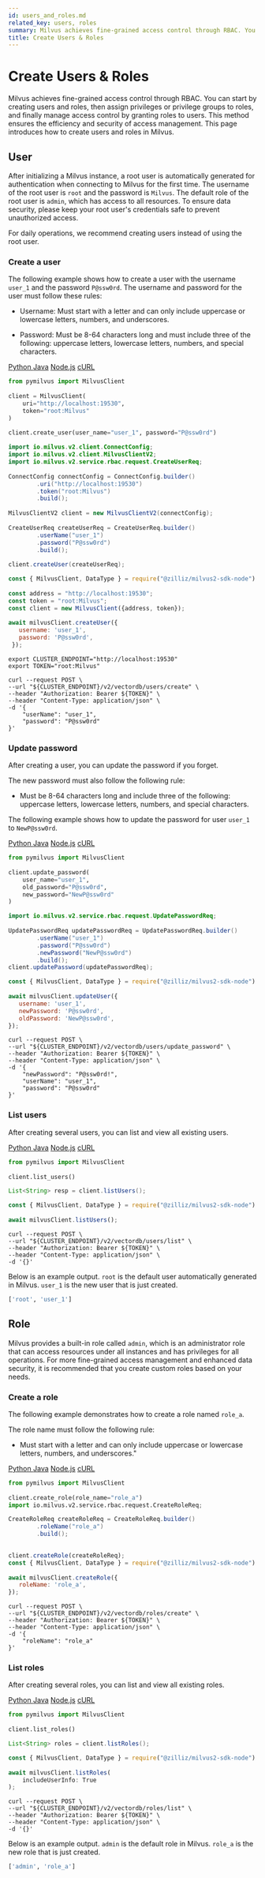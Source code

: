 ```yaml
---
id: users_and_roles.md
related_key: users, roles
summary: Milvus achieves fine-grained access control through RBAC. You can start by creating users and roles, then assign privileges or privilege groups to roles, and finally manage access control by granting roles to users. This method ensures the efficiency and security of access management. This page introduces how to create users and roles in Milvus.​
title: Create Users & Roles​
---
```


# Create Users & Roles​

Milvus achieves fine-grained access control through RBAC. You can start by creating users and roles, then assign privileges or privilege groups to roles, and finally manage access control by granting roles to users. This method ensures the efficiency and security of access management. This page introduces how to create users and roles in Milvus.​

## User​

After initializing a Milvus instance, a root user is automatically generated for authentication when connecting to Milvus for the first time. The username of the root user is `root` and the password is `Milvus`. The default role of the root user is `admin`, which has access to all resources. To ensure data security, please keep your root user's credentials safe to prevent unauthorized access.​

For daily operations, we recommend creating users instead of using the root user.​

### Create a user​

The following example shows how to create a user with the username `user_1` and the password `P@ssw0rd`. The username and password for the user must follow these rules:​

- Username: Must start with a letter and can only include uppercase or lowercase letters, numbers, and underscores.​

- Password: Must be 8-64 characters long and must include three of the following: uppercase letters, lowercase letters, numbers, and special characters.​

<div class="multipleCode">
  <a href="#python">Python </a>
  <a href="#java">Java</a>
  <a href="#javascript">Node.js</a>
  <a href="#shell">cURL</a>
</div>

```python
from pymilvus import MilvusClient​
​
client = MilvusClient(​
    uri="http://localhost:19530",​
    token="root:Milvus"​
)​
​
client.create_user(user_name="user_1", password="P@ssw0rd")​

```

```java
import io.milvus.v2.client.ConnectConfig;​
import io.milvus.v2.client.MilvusClientV2;​
import io.milvus.v2.service.rbac.request.CreateUserReq;​
​
ConnectConfig connectConfig = ConnectConfig.builder()​
        .uri("http://localhost:19530")​
        .token("root:Milvus")​
        .build();​
        ​
MilvusClientV2 client = new MilvusClientV2(connectConfig);​
​
CreateUserReq createUserReq = CreateUserReq.builder()​
        .userName("user_1")​
        .password("P@ssw0rd")​
        .build();​
        ​
client.createUser(createUserReq);​

```

```javascript
const { MilvusClient, DataType } = require("@zilliz/milvus2-sdk-node")​
​
const address = "http://localhost:19530";​
const token = "root:Milvus";​
const client = new MilvusClient({address, token});​
​
await milvusClient.createUser({​
   username: 'user_1',​
   password: 'P@ssw0rd',​
 });​

```

```shell
export CLUSTER_ENDPOINT="http://localhost:19530"​
export TOKEN="root:Milvus"​
​
curl --request POST \​
--url "${CLUSTER_ENDPOINT}/v2/vectordb/users/create" \​
--header "Authorization: Bearer ${TOKEN}" \​
--header "Content-Type: application/json" \​
-d '{​
    "userName": "user_1",​
    "password": "P@ssw0rd"​
}'​

```

### Update password​

After creating a user, you can update the password if you forget.​

The new password must also follow the following rule:​

- Must be 8-64 characters long and include three of the following: uppercase letters, lowercase letters, numbers, and special characters. ​

The following example shows how to update the password for user `user_1` to `NewP@ssw0rd`.​

<div class="multipleCode">
  <a href="#python">Python </a>
  <a href="#java">Java</a>
  <a href="#javascript">Node.js</a>
  <a href="#shell">cURL</a>
</div>

```python
from pymilvus import MilvusClient​
​
client.update_password(​
    user_name="user_1",​
    old_password="P@ssw0rd",​
    new_password="NewP@ssw0rd"​
)​

```

```java
import io.milvus.v2.service.rbac.request.UpdatePasswordReq;​
​
UpdatePasswordReq updatePasswordReq = UpdatePasswordReq.builder()​
        .userName("user_1")​
        .password("P@ssw0rd")​
        .newPassword("NewP@ssw0rd")​
        .build();​
client.updatePassword(updatePasswordReq);​

```

```javascript
const { MilvusClient, DataType } = require("@zilliz/milvus2-sdk-node")​
​
await milvusClient.updateUser({​
   username: 'user_1',​
   newPassword: 'P@ssw0rd',​
   oldPassword: 'NewP@ssw0rd',​
});​

```

```shell
curl --request POST \​
--url "${CLUSTER_ENDPOINT}/v2/vectordb/users/update_password" \​
--header "Authorization: Bearer ${TOKEN}" \​
--header "Content-Type: application/json" \​
-d '{​
    "newPassword": "P@ssw0rd!",​
    "userName": "user_1",​
    "password": "P@ssw0rd"​
}'​

```

### List users​

After creating several users, you can list and view all existing users.​

<div class="multipleCode">
  <a href="#python">Python </a>
  <a href="#java">Java</a>
  <a href="#javascript">Node.js</a>
  <a href="#shell">cURL</a>
</div>

```python
from pymilvus import MilvusClient​
​
client.list_users()​

```

```java
List<String> resp = client.listUsers();​

```

```javascript
const { MilvusClient, DataType } = require("@zilliz/milvus2-sdk-node")​
​
await milvusClient.listUsers();​

```

```shell
curl --request POST \​
--url "${CLUSTER_ENDPOINT}/v2/vectordb/users/list" \​
--header "Authorization: Bearer ${TOKEN}" \​
--header "Content-Type: application/json" \​
-d '{}'​

```

Below is an example output. `root` is the default user automatically generated in Milvus. `user_1` is the new user that is just created.​

```bash
['root', 'user_1']​

```

## Role​

Milvus provides a built-in role called `admin`, which is an administrator role that can access resources under all instances and has privileges for all operations. For more fine-grained access management and enhanced data security, it is recommended that you create custom roles based on your needs.​

### Create a role​

The following example demonstrates how to create a role named `role_a`. ​

The role name must follow the following rule:​

- Must start with a letter and can only include uppercase or lowercase letters, numbers, and underscores."​

<div class="multipleCode">
  <a href="#python">Python </a>
  <a href="#java">Java</a>
  <a href="#javascript">Node.js</a>
  <a href="#shell">cURL</a>
</div>

```python
from pymilvus import MilvusClient​
​
client.create_role(role_name="role_a")​
import io.milvus.v2.service.rbac.request.CreateRoleReq;​

```

```java
CreateRoleReq createRoleReq = CreateRoleReq.builder()​
        .roleName("role_a")​
        .build();​
       ​

```

```javascript
client.createRole(createRoleReq);​
const { MilvusClient, DataType } = require("@zilliz/milvus2-sdk-node")​
​
await milvusClient.createRole({​
   roleName: 'role_a',​
});​

```

```shell
curl --request POST \​
--url "${CLUSTER_ENDPOINT}/v2/vectordb/roles/create" \​
--header "Authorization: Bearer ${TOKEN}" \​
--header "Content-Type: application/json" \​
-d '{​
    "roleName": "role_a"​
}'​

```

### List roles​

After creating several roles, you can list and view all existing roles.​

<div class="multipleCode">
  <a href="#python">Python </a>
  <a href="#java">Java</a>
  <a href="#javascript">Node.js</a>
  <a href="#shell">cURL</a>
</div>

```python
from pymilvus import MilvusClient​
​
client.list_roles()​

```

```java
List<String> roles = client.listRoles();​

```

```javascript
const { MilvusClient, DataType } = require("@zilliz/milvus2-sdk-node")​
​
await milvusClient.listRoles(​
    includeUserInfo: True​
);​

```

```shell
curl --request POST \​
--url "${CLUSTER_ENDPOINT}/v2/vectordb/roles/list" \​
--header "Authorization: Bearer ${TOKEN}" \​
--header "Content-Type: application/json" \​
-d '{}'​

```

Below is an example output. `admin` is the default role in Milvus. `role_a` is the new role that is just created.​

```bash
['admin', 'role_a']​

```
